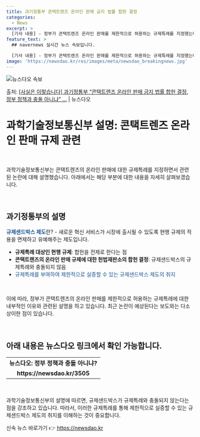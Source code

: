 ```yaml
---
title: 과기정통부 콘택트렌즈 온라인 판매 금지 법률 합헌 결정
categories:
  - News
excerpt: >
  [기사 내용] - 정부가 콘택트렌즈 온라인 판매를 제한적으로 허용하는 규제특례를 지정했는데, 헌재는 정반대 …
feature_text: >
  ## navernews 실시간 뉴스 속보입니다.

  [기사 내용] - 정부가 콘택트렌즈 온라인 판매를 제한적으로 허용하는 규제특례를 지정했는데, 헌재는 정반대 …
image: 'https://newsdao.kr/res/images/meta/newsdao_breakingnews.jpg'
---
```


![뉴스다오 속보](https://newsdao.kr/res/images/meta/newsdao_breakingnews.jpg)

<p>출처: <a href="https://newsdao.kr/3505" rel="dofollow">[사실은 이렇습니다] 과기정통부 “콘택트렌즈 온라인 판매 금지 법률 합헌 결정, 정부 정책과 충돌 아니냐” …</a> | 뉴스다오</p>

<h1>과학기술정보통신부 설명: 콘택트렌즈 온라인 판매 규제 관련</h1>
<p data-ke-size="size16">&nbsp;</p>
과학기술정보통신부는 콘택트렌즈의 온라인 판매에 대한 규제특례를 지정하면서 관련된 논란에 대해 설명했습니다. 아래에서는 해당 부분에 대한 내용을 자세히 살펴보겠습니다.
<p data-ke-size="size16">&nbsp;</p>
<h2>과기정통부의 설명</h2>
<p><span style="color: #1a5490;"><b>규제샌드박스 제도</b></span>란? - 새로운 혁신 서비스가 시장에 출시될 수 있도록 현행 규제의 적용을 면제하고 유예해주는 제도입니다.</p>
<ul>
	<li><b>규제특례 대상인 현행 규제</b>: 합헌을 전제로 한다는 점</li>
	<li><b>콘택트렌즈의 온라인 판매 규제에 대한 헌법재판소의 합헌 결정</b>: 규제샌드박스의 규제특례와 충돌되지 않음</li>
	<li><span style="color: #1a5490;">규제특례를 부여하여 제한적으로 실증할 수 있는 규제샌드박스 제도의 취지</span></li>
</ul>
<p data-ke-size="size16">&nbsp;</p>
이에 따라, 정부가 콘택트렌즈의 온라인 판매를 제한적으로 허용하는 규제특례에 대한 내부적인 이유와 관련된 설명을 하고 있습니다. 최근 논란이 예상된다는 보도와는 다소 상이한 점이 있습니다.
<p data-ke-size="size16">&nbsp;</p>
<h2>아래 내용은 뉴스다오 링크에서 확인 가능합니다.</h2>
<table>
	<tr>
		<td style="text-align: center; height: 17px;"><b>뉴스다오: 정부 정책과 충돌 아니냐?</b></td>
	</tr>
	<tr>
		<td style="text-align: center; height: 17px;"><b>https://newsdao.kr/3505</b></td>
	</tr>
</table>
<p data-ke-size="size16">&nbsp;</p>
과학기술정보통신부의 설명에 따르면, 규제샌드박스가 규제특례와 충돌되지 않는다는 점을 강조하고 있습니다. 따라서, 이러한 규제특례를 통해 제한적으로 실증할 수 있는 규제샌드박스 제도의 취지를 이해하는 것이 중요합니다. 

신속 뉴스 바로가기 👉 <a href="https://newsdao.kr" rel="dofollow">https://newsdao.kr</a>


